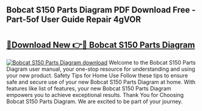 ## Bobcat S150 Parts Diagram PDF Download Free - Part-5of User Guide Repair 4gVOR

# <h2><a href="http://dfrz4l.blite.top/?on=Bobcat+S150+Parts+Diagram">🔗Download New 👉🔴 Bobcat S150 Parts Diagram</a></h2>

[![Bobcat S150 Parts Diagram download](https://i.imgur.com/lujVjoI.png)](http://dfrz4l.blite.top/?on=Bobcat+S150+Parts+Diagram)
Welcome to the Bobcat S150 Parts Diagram user manual, your one-stop resource for understanding and using your new product. Safety Tips for Home Use Follow these tips to ensure safe and secure use of your new Bobcat S150 Parts Diagram at home. With features like list of features, your new Bobcat S150 Parts Diagram empowers you to achieve exceptional results. Thank You for Choosing Bobcat S150 Parts Diagram. We are excited to be part of your journey.

